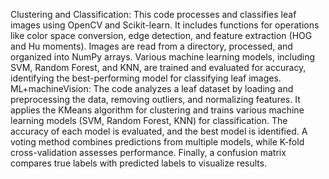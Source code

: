Clustering and Classification:
This code processes and classifies leaf images using OpenCV and Scikit-learn. It includes functions for operations like color space conversion, edge detection, and feature extraction (HOG and Hu moments). Images are read from a directory, processed, and organized into NumPy arrays. Various machine learning models, including SVM, Random Forest, and KNN, are trained and evaluated for accuracy, identifying the best-performing model for classifying leaf images.
ML+machineVision:
The code analyzes a leaf dataset by loading and preprocessing the data, removing outliers, and normalizing features. It applies the KMeans algorithm for clustering and trains various machine learning models (SVM, Random Forest, KNN) for classification. The accuracy of each model is evaluated, and the best model is identified. A voting method combines predictions from multiple models, while K-fold cross-validation assesses performance. Finally, a confusion matrix compares true labels with predicted labels to visualize results.
